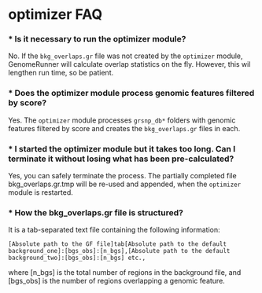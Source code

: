 

optimizer FAQ
========================================================

### * Is it necessary to run the optimizer module?

No. If the `bkg_overlaps.gr` file was not created by the `optimizer` module, GenomeRunner will calculate overlap statistics on the fly. However, this wil lengthen run time, so be patient.

### * Does the optimizer module process genomic features filtered by score?

Yes. The `optimizer` module processes `grsnp_db*` folders with genomic features filtered by score and creates the `bkg_overlaps.gr` files in each.

### * I started the optimizer module but it takes too long. Can I terminate it without losing what has been pre-calculated?

Yes, you can safely terminate the process. The partially completed file bkg_overlaps.gr.tmp will be re-used and appended, when the `optimizer` module is restarted.

### * How the bkg_overlaps.gr file is structured?

It is a tab-separated text file containing the following information:
```
[Absolute path to the GF file]tab[Absolute path to the default background_one]:[bgs_obs]:[n_bgs],[Absolute path to the default background_two]:[bgs_obs]:[n_bgs] etc.,
```
where [n_bgs] is the total number of regions in the background file, and [bgs_obs] is the number of regions overlapping a genomic feature.
